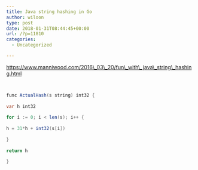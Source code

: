 ```yaml
---
title: Java string hashing in Go
author: wiloon
type: post
date: 2018-01-31T08:44:45+00:00
url: /?p=11810
categories:
  - Uncategorized

---
```

https://www.manniwood.com/2016\_03\_20/fun\_with\_java\_string\_hashing.html

```java

  
func ActualHash(s string) int32 {
      
var h int32
      
for i := 0; i < len(s); i++ {
          
h = 31*h + int32(s[i])
      
}
      
return h
  
}
  
```